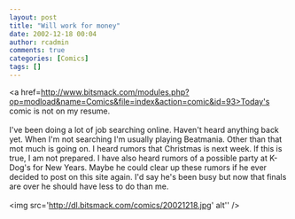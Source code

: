 ```yaml
---
layout: post
title: "Will work for money"
date: 2002-12-18 00:04
author: rcadmin
comments: true
categories: [Comics]
tags: []
---
```

<a href=http://www.bitsmack.com/modules.php?op=modload&name=Comics&file=index&action=comic&id=93>Today's comic</a> is not on my resume.
<br />
<br />
I've been doing a lot of job searching online. Haven't heard anything back yet. When I'm not searching I'm usually playing Beatmania. Other than that mot much is going on. I heard rumors that Christmas is next week. If this is true, I am not prepared. I have also heard rumors of a possible party at K-Dog's for New Years. Maybe he could clear up these rumors if he ever decided to post on this site again. I'd say he's been busy but now that finals are over he should have less to do than me.<br /><br /><!--more--><img src='http://dl.bitsmack.com/comics/20021218.jpg' alt'' />
